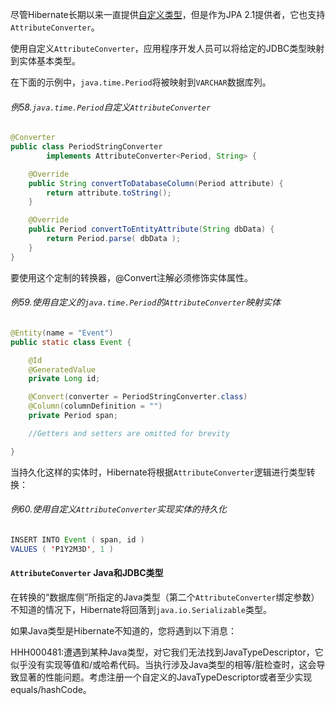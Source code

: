 尽管Hibernate长期以来一直提供[自定义类型](http://docs.jboss.org/hibernate/orm/current/userguide/html_single/Hibernate_User_Guide.html#basic-custom-type)，但是作为JPA 2.1提供者，它也支持`AttributeConverter`。

使用自定义`AttributeConverter`，应用程序开发人员可以将给定的JDBC类型映射到实体基本类型。

在下面的示例中，`java.time.Period`将被映射到`VARCHAR`数据库列。

###### 例58.`java.time.Period`自定义`AttributeConverter`

```java
@Converter
public class PeriodStringConverter
        implements AttributeConverter<Period, String> {

    @Override
    public String convertToDatabaseColumn(Period attribute) {
        return attribute.toString();
    }

    @Override
    public Period convertToEntityAttribute(String dbData) {
        return Period.parse( dbData );
    }
}
```

要使用这个定制的转换器，@Convert注解必须修饰实体属性。

###### 例59.使用自定义的`java.time.Period`的`AttributeConverter`映射实体

```java
@Entity(name = "Event")
public static class Event {

    @Id
    @GeneratedValue
    private Long id;

    @Convert(converter = PeriodStringConverter.class)
    @Column(columnDefinition = "")
    private Period span;

    //Getters and setters are omitted for brevity

}
```

当持久化这样的实体时，Hibernate将根据`AttributeConverter`逻辑进行类型转换：

###### 例60.使用自定义`AttributeConverter`实现实体的持久化

```java
INSERT INTO Event ( span, id )
VALUES ( 'P1Y2M3D', 1 )
```

#### `AttributeConverter` Java和JDBC类型

在转换的“数据库侧”所指定的Java类型（第二个`AttributeConverter`绑定参数）不知道的情况下，Hibernate将回落到`java.io.Serializable`类型。

如果Java类型是Hibernate不知道的，您将遇到以下消息：

HHH000481:遭遇到某种Java类型，对它我们无法找到JavaTypeDescriptor，它似乎没有实现等值和/或哈希代码。当执行涉及Java类型的相等/脏检查时，这会导致显著的性能问题。考虑注册一个自定义的JavaTypeDescriptor或者至少实现equals/hashCode。


